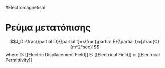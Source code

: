 #Electromagnetism 
# Ρεύμα μετατόπισης
$$J_D=\frac{\partial D}{\partial t}=ε\frac{\partial E}{\partial t}=[\frac{C}{m^2*sec}]$$
where
D: [[Electric Displacement Field]]
E: [[Electrical Field]]
ε: [[Electrical Permittivity]]